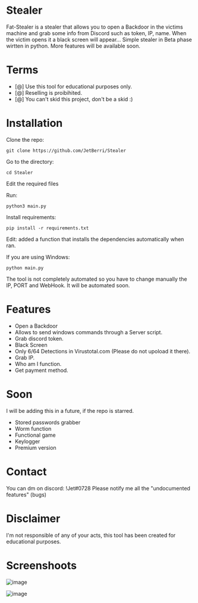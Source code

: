 # Stealer
Fat-Stealer is a stealer that allows you to open a Backdoor in the victims machine and grab some info from Discord such as token, IP, name. When the victim opens it a black screen will appear... Simple stealer in Beta phase wirtten in python. More features will be available soon. 

# Terms
- [@] Use this tool for educational purposes only.
- [@] Reselling is proibihited.
- [@] You can't skid this project, don't be a skid :)

# Installation
Clone the repo:
```
git clone https://github.com/JetBerri/Stealer
```
Go to the directory:
```
cd Stealer
```
Edit the required files

Run:
```
python3 main.py
```
Install requirements:
```
pip install -r requirements.txt
```
Edit: added a function that installs the dependencies automatically when ran.

If you are using Windows:
```
python main.py
```

The tool is not completely automated so you have to change manually the IP, PORT and WebHook. It will be automated soon.

# Features
- Open a Backdoor
- Allows to send windows commands through a Server script.
- Grab discord token.
- Black Screen
- Only 6/64 Detections in Virustotal.com (Please do not upoload it there).
- Grab IP.
- Who am I function.
- Get payment method.
  
# Soon
  I will be adding this in a future, if the repo is starred.
- Stored passwords grabber
- Worm function
- Functional game
- Keylogger
- Premium version

# Contact

You can dm on discord: !Jet#0728
Please notify me all the "undocumented features" (bugs)

# Disclaimer
I'm not responsible of any of your acts, this tool has been created for educational purposes.

# Screenshoots
![image](https://user-images.githubusercontent.com/84512017/153729688-f4eeade1-5de6-4d88-bece-cf0e7d5c209d.png)

![image](https://user-images.githubusercontent.com/84512017/153729730-76dbaa66-b47b-4184-9085-56f74cff2c72.png)

